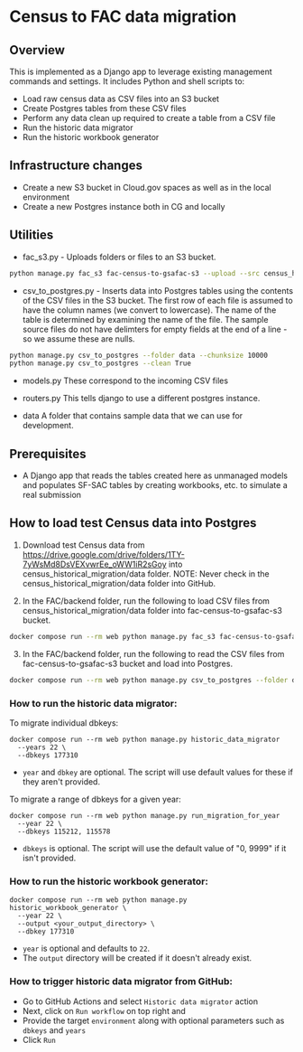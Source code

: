 # Census to FAC data migration

## Overview

This is implemented as a Django app to leverage existing management commands and settings. It includes Python and shell scripts to:

* Load raw census data as CSV files into an S3 bucket
* Create Postgres tables from these CSV files
* Perform any data clean up required to create a table from a CSV file
* Run the historic data migrator
* Run the historic workbook generator

## Infrastructure changes

* Create a new S3 bucket in Cloud.gov spaces as well as in the local environment
* Create a new Postgres instance both in CG and locally

## Utilities

* fac_s3.py - Uploads folders or files to an S3 bucket.

```bash
python manage.py fac_s3 fac-census-to-gsafac-s3 --upload --src census_historical_migration/data
```

* csv_to_postgres.py - Inserts data into Postgres tables using the contents of the CSV files in the S3 bucket. The first row of each file is assumed to have the column names (we convert to lowercase). The name of the table is determined by examining the name of the file. The sample source files do not have delimters for empty fields at the end of a line - so we assume these are nulls.

```bash
python manage.py csv_to_postgres --folder data --chunksize 10000
python manage.py csv_to_postgres --clean True
```

* models.py These correspond to the incoming CSV files
* routers.py This tells django to use a different postgres instance.

* data A folder that contains sample data that we can use for development.

## Prerequisites

* A Django app that reads the tables created here as unmanaged models and populates SF-SAC tables by creating workbooks, etc. to simulate a real submission

## How to load test Census data into Postgres

1.  Download test Census data from https://drive.google.com/drive/folders/1TY-7yWsMd8DsVEXvwrEe_oWW1iR2sGoy into census_historical_migration/data folder.
NOTE:  Never check in the census_historical_migration/data folder into GitHub.

2.  In the FAC/backend folder, run the following to load CSV files from census_historical_migration/data folder into fac-census-to-gsafac-s3 bucket.
```bash
docker compose run --rm web python manage.py fac_s3 fac-census-to-gsafac-s3 --upload --src census_historical_migration/data
```

3.  In the FAC/backend folder, run the following to read the CSV files from fac-census-to-gsafac-s3 bucket and load into Postgres.
```bash
docker compose run --rm web python manage.py csv_to_postgres --folder data --chunksize 10000
```

### How to run the historic data migrator:
To migrate individual dbkeys:
```
docker compose run --rm web python manage.py historic_data_migrator
  --years 22 \
  --dbkeys 177310
```
- `year` and `dbkey` are optional. The script will use default values for these if they aren't provided.

To migrate a range of dbkeys for a given year:
```
docker compose run --rm web python manage.py run_migration_for_year
  --year 22 \
  --dbkeys 115212, 115578
```
- `dbkeys` is optional. The script will use the default value of "0, 9999" if it isn't provided.

### How to run the historic workbook generator:
```
docker compose run --rm web python manage.py historic_workbook_generator \
  --year 22 \
  --output <your_output_directory> \
  --dbkey 177310
```
- `year` is optional and defaults to `22`.
- The `output` directory will be created if it doesn't already exist.

### How to trigger historic data migrator from GitHub:
- Go to GitHub Actions and select `Historic data migrator` action
- Next, click on `Run workflow` on top right and
- Provide the target `environment` along with optional parameters such as `dbkeys` and `years`
- Click `Run`
